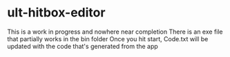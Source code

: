 # ult-hitbox-editor

This is a work in progress and nowhere near completion
There is an exe file that partially works in the bin folder
Once you hit start, Code.txt will be updated with the code that's generated from the app
